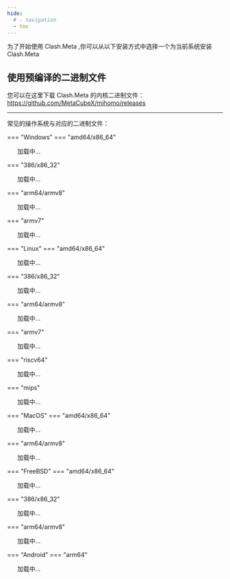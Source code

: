 ```yaml
---
hide:
  # - navigation
  - toc
---
```


为了开始使用 Clash.Meta ,你可以从以下安装方式中选择一个为当前系统安装 Clash.Meta

## 使用预编译的二进制文件

您可以在这里下载 Clash.Meta 的内核二进制文件：<https://github.com/MetaCubeX/mihomo/releases>

---

常见的操作系统与对应的二进制文件：


=== "Windows"
    === "amd64/x86_64"
        <div id="download-section">
          <div id="windows-amd64">
            <ul id="download-list-windows-amd64">加载中...</ul>
          </div>
        </div>
    === "386/x86_32"
        <div id="download-section">
          <div id="windows-386">
            <ul id="download-list-windows-386">加载中...</ul>
          </div>
        </div>
    === "arm64/armv8"
        <div id="download-section">
          <div id="windows-arm64">
            <ul id="download-list-windows-arm64">加载中...</ul>
          </div>
        </div>
    === "armv7"
        <div id="download-section">
          <div id="windows-arm32v7">
            <ul id="download-list-windows-arm32v7">加载中...</ul>
          </div>
        </div>

=== "Linux"
    === "amd64/x86_64"
        <div id="download-section">
          <div id="linux-amd64">
            <ul id="download-list-linux-amd64">加载中...</ul>
          </div>
        </div>
    === "386/x86_32"
        <div id="download-section">
          <div id="linux-386">
            <ul id="download-list-linux-386">加载中...</ul>
          </div>
        </div>
    === "arm64/armv8"
        <div id="download-section">
          <div id="linux-arm64">
            <ul id="download-list-linux-arm64">加载中...</ul>
          </div>
        </div>
    === "armv7"
        <div id="download-section">
          <div id="linux-armv7">
            <ul id="download-list-linux-armv7">加载中...</ul>
          </div>
        </div>
    === "riscv64"
        <div id="download-section">
          <div id="linux-riscv64">
            <ul id="download-list-linux-riscv64">加载中...</ul>
          </div>
        </div>
    === "mips"
        <div id="download-section">
          <div id="linux-mips">
            <ul id="download-list-linux-mips">加载中...</ul>
          </div>
        </div>

=== "MacOS"
    === "amd64/x86_64"
        <div id="download-section">
          <div id="darwin-amd64">
            <ul id="download-list-darwin-amd64">加载中...</ul>
          </div>
        </div>
    === "arm64/armv8"
        <div id="download-section">
          <div id="darwin-arm64">
            <ul id="download-list-darwin-arm64">加载中...</ul>
          </div>
        </div>

=== "FreeBSD"
    === "amd64/x86_64"
        <div id="download-section">
          <div id="freebsd-amd64">
            <ul id="download-list-freebsd-amd64">加载中...</ul>
          </div>
        </div>
    === "386/x86_32"
        <div id="download-section">
          <div id="freebsd-386">
            <ul id="download-list-freebsd-386">加载中...</ul>
          </div>
        </div>
    === "arm64/armv8"
        <div id="download-section">
          <div id="freebsd-arm64">
            <ul id="download-list-freebsd-arm64">加载中...</ul>
          </div>
        </div>

=== "Android"
    === "arm64"
        <div id="download-section">
          <div id="android-arm64">
            <ul id="download-list-android-arm64">加载中...</ul>
          </div>
        </div>


<script>
  const downloadSections = {
    'windows-amd64': document.getElementById('download-list-windows-amd64'),
    'windows-386': document.getElementById('download-list-windows-386'),
    'windows-arm64': document.getElementById('download-list-windows-arm64'),
    'windows-arm32v7': document.getElementById('download-list-windows-arm32v7'),
    'linux-amd64': document.getElementById('download-list-linux-amd64'),
    'linux-386': document.getElementById('download-list-linux-386'),
    'linux-arm64': document.getElementById('download-list-linux-arm64'),
    'linux-armv7': document.getElementById('download-list-linux-armv7'),
    'linux-riscv64': document.getElementById('download-list-linux-riscv64'),
    'linux-mips': document.getElementById('download-list-linux-mips'),
    'darwin-amd64': document.getElementById('download-list-darwin-amd64'),
    'darwin-arm64': document.getElementById('download-list-darwin-arm64'),
    'freebsd-amd64': document.getElementById('download-list-freebsd-amd64'),
    'freebsd-386': document.getElementById('download-list-freebsd-386'),
    'freebsd-arm64': document.getElementById('download-list-freebsd-arm64'),
    'android-arm64': document.getElementById('download-list-android-arm64'),
  };

  const fileList = [];

  const getFileList = async () => {
    const link = 'https://api.github.com/repos/MetaCubeX/mihomo/releases/tags/Prerelease-Alpha';
    const { assets } = await fetch(link).then(r => r.json());
    assets.forEach(({ name, browser_download_url: url }) => {
      fileList.push({ name, url });
    });
  };

  const updateDownloadLinks = () => {
    for (const sectionId in downloadSections) {
      const section = downloadSections[sectionId];
      section.innerHTML = '';

      const filteredFiles = fileList.filter(({ name }) => name.includes(sectionId));

      filteredFiles.forEach(({ name, url }) => {
        const listItem = document.createElement('li');
        const link = document.createElement('a');
        link.textContent = name;
        link.download = name;
        link.href = url;
        listItem.appendChild(link);
        section.appendChild(listItem);
      });

      section.style.display = filteredFiles.length > 0 ? 'block' : 'none';
    }
  };

  getFileList().then(() => {
    updateDownloadLinks();
  }, () => {
    for (const sectionId in downloadSections) {
      downloadSections[sectionId].innerHTML = '加载失败';
    }
  });
</script>
